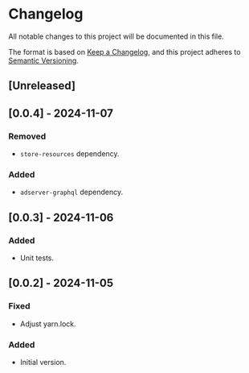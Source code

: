 # Changelog

All notable changes to this project will be documented in this file.

The format is based on [Keep a Changelog](https://keepachangelog.com/en/1.0.0/),
and this project adheres to [Semantic Versioning](https://semver.org/spec/v2.0.0.html).

## [Unreleased]

## [0.0.4] - 2024-11-07

### Removed

- `store-resources` dependency.

### Added

- `adserver-graphql` dependency.

## [0.0.3] - 2024-11-06

### Added

- Unit tests.

## [0.0.2] - 2024-11-05

### Fixed

- Adjust yarn.lock.

### Added

- Initial version.
